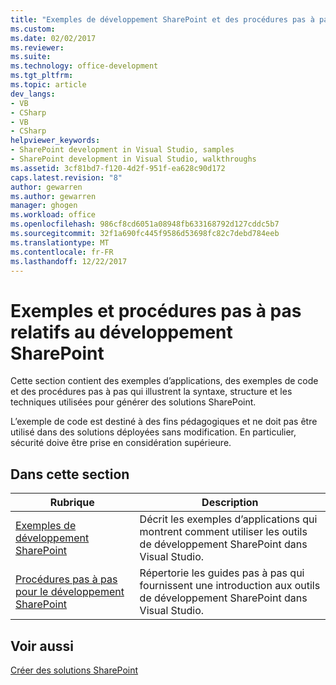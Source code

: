 ```yaml
---
title: "Exemples de développement SharePoint et des procédures pas à pas | Documents Microsoft"
ms.custom: 
ms.date: 02/02/2017
ms.reviewer: 
ms.suite: 
ms.technology: office-development
ms.tgt_pltfrm: 
ms.topic: article
dev_langs:
- VB
- CSharp
- VB
- CSharp
helpviewer_keywords:
- SharePoint development in Visual Studio, samples
- SharePoint development in Visual Studio, walkthroughs
ms.assetid: 3cf81bd7-f120-4d2f-951f-ea628c90d172
caps.latest.revision: "8"
author: gewarren
ms.author: gewarren
manager: ghogen
ms.workload: office
ms.openlocfilehash: 986cf8cd6051a08948fb633168792d127cddc5b7
ms.sourcegitcommit: 32f1a690fc445f9586d53698fc82c7debd784eeb
ms.translationtype: MT
ms.contentlocale: fr-FR
ms.lasthandoff: 12/22/2017
---
```

# <a name="sharepoint-development-samples-and-walkthroughs"></a>Exemples et procédures pas à pas relatifs au développement SharePoint
  Cette section contient des exemples d’applications, des exemples de code et des procédures pas à pas qui illustrent la syntaxe, structure et les techniques utilisées pour générer des solutions SharePoint.  
  
 L’exemple de code est destiné à des fins pédagogiques et ne doit pas être utilisé dans des solutions déployées sans modification. En particulier, sécurité doive être prise en considération supérieure.  
  
## <a name="in-this-section"></a>Dans cette section  
  
|Rubrique|Description|  
|-----------|-----------------|  
|[Exemples de développement SharePoint](../sharepoint/sharepoint-development-samples.md)|Décrit les exemples d’applications qui montrent comment utiliser les outils de développement SharePoint dans Visual Studio.|  
|[Procédures pas à pas pour le développement SharePoint](../sharepoint/sharepoint-development-walkthroughs.md)|Répertorie les guides pas à pas qui fournissent une introduction aux outils de développement SharePoint dans Visual Studio.|  
  
## <a name="see-also"></a>Voir aussi  
 [Créer des solutions SharePoint](../sharepoint/create-sharepoint-solutions.md)  
  
  